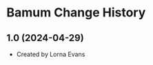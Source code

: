 Bamum Change History
====================

1.0 (2024-04-29)
----------------
* Created by Lorna Evans
